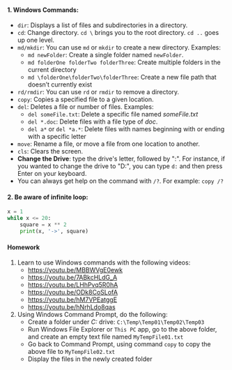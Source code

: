 
#### 1. Windows Commands:
   - `dir`: Displays a list of files and subdirectories in a directory.
   - `cd`: Change directory. `cd \` brings you to the root directory. `cd ..` goes up one level.
   - `md/mkdir`: You can use `md` or `mkdir` to create a new directory. Examples:
      - `md newFolder`: Create a single folder named `newFolder`. 
      - `md folderOne folderTwo folderThree`: Create multiple folders in the current directory 
      - `md \folderOne\folderTwo\folderThree`: Create a new file path that doesn’t currently exist
   - `rd/rmdir`: You can use `rd` or `rmdir` to remove a directory. 
   - `copy`: Copies a specified file to a given location. 
   - `del`: Deletes a file or number of files. Examples:
      - `del someFile.txt`: Delete a specific file named *someFile.txt*
      - `del *.doc`: Delete files with a file type of *doc*. 
      - `del a*` or `del *a.*`: Delete files with names beginning with or ending with a specific letter
   - `move`: Rename a file, or move a file from one location to another. 
   - `cls`: Clears the screen.
   - **Change the Drive**:  type the drive's letter, followed by ":". For instance, if you wanted to change the drive to "D:", you can type `d:` and then press Enter on your keyboard.
   - You can always get help on the command with `/?`. For example: `copy /?`

#### 2. Be aware of infinite loop:

   ``` Python
   x = 1
   while x <= 20:
       square = x ** 2
       print(x, '->', square)
   ```

#### Homework
   1. Learn to use Windows commands with the following videos:
      - https://youtu.be/MBBWVgE0ewk
      - https://youtu.be/7ABkcHLdG_A
      - https://youtu.be/LHhPvq5R0hA
      - https://youtu.be/ODk8CoSLofA
      - https://youtu.be/hM7VPEatggE
      - https://youtu.be/hNrhLdo8qas
   1. Using Windows Command Prompt, do the following:
       - Create a folder under *C:* drive: `C:\Temp\Temp01\Temp02\Temp03`
       - Run Windows File Explorer or `This PC` app, go to the above folder, and create an empty text file named `MyTempFile01.txt`
       - Go back to Command Prompt, using command `copy` to copy the above file to `MyTempFile02.txt`
       - Display the files in the newly created folder

 

